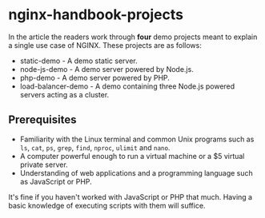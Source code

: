 # nginx-handbook-projects

In the article the readers work through __four__ demo projects meant to explain a single use case of NGINX. These projects are as follows:

- static-demo - A demo static server.
- node-js-demo - A demo server powered by Node.js.
- php-demo - A demo server powered by PHP.
- load-balancer-demo - A demo containing three Node.js powered servers acting as a cluster.

## Prerequisites

- Familiarity with the Linux terminal and common Unix programs such as `ls`, `cat`, `ps`, `grep`, `find`, `nproc`, `ulimit` and `nano`.
- A computer powerful enough to run a virtual machine or a $5 virtual private server.
- Understanding of web applications and a programming language such as JavaScript or PHP.

It's fine if you haven't worked with JavaScript or PHP that much. Having a basic knowledge of executing scripts with them will suffice.
